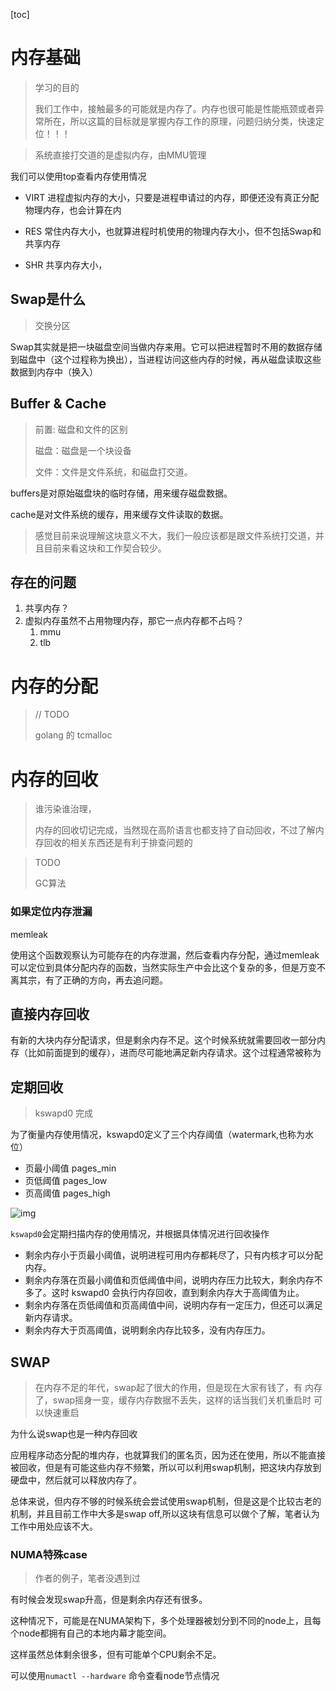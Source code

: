 [toc]

# 内存基础

> 学习的目的
>
> 我们工作中，接触最多的可能就是内存了。内存也很可能是性能瓶颈或者异常所在，所以这篇的目标就是掌握内存工作的原理，问题归纳分类，快速定位！！！



> 系统直接打交道的是虚拟内存，由MMU管理

我们可以使用top查看内存使用情况

- VIRT 进程虚拟内存的大小，只要是进程申请过的内存，即便还没有真正分配物理内存，也会计算在内

- RES 常住内存大小，也就算进程时机使用的物理内存大小，但不包括Swap和共享内存

- SHR 共享内存大小，

  

## Swap是什么

> 交换分区

Swap其实就是把一块磁盘空间当做内存来用。它可以把进程暂时不用的数据存储到磁盘中（这个过程称为换出），当进程访问这些内存的时候，再从磁盘读取这些数据到内存中（换入）



## Buffer & Cache

> 前置: 磁盘和文件的区别
>
> 磁盘：磁盘是一个块设备
>
> 文件：文件是文件系统，和磁盘打交道。



buffers是对原始磁盘块的临时存储，用来缓存磁盘数据。

cache是对文件系统的缓存，用来缓存文件读取的数据。



> 感觉目前来说理解这块意义不大，我们一般应该都是跟文件系统打交道，并且目前来看这块和工作契合较少。









## 存在的问题

1. 共享内存？
2. 虚拟内存虽然不占用物理内存，那它一点内存都不占吗？
   1. mmu
   2. tlb 







# 内存的分配

>  // TODO
>
> golang 的 tcmalloc



# 内存的回收

> 谁污染谁治理，
>
> 内存的回收切记完成，当然现在高阶语言也都支持了自动回收，不过了解内存回收的相关东西还是有利于排查问题的



> TODO
>
> GC算法



### 如果定位内存泄漏

memleak

使用这个函数观察认为可能存在的内存泄漏，然后查看内存分配，通过memleak可以定位到具体分配内存的函数，当然实际生产中会比这个复杂的多，但是万变不离其宗，有了正确的方向，再去追问题。





## 直接内存回收

有新的大块内存分配请求，但是剩余内存不足。这个时候系统就需要回收一部分内存（比如前面提到的缓存），进而尽可能地满足新内存请求。这个过程通常被称为

## 定期回收

> kswapd0 完成

为了衡量内存使用情况，kswapd0定义了三个内存阈值（watermark,也称为水位）

- 页最小阈值 pages_min
- 页低阈值 pages_low
- 页高阈值 pages_high

![img](http://picgo.vipkk.work/20200613205335.png)



`kswapd0`会定期扫描内存的使用情况，并根据具体情况进行回收操作

- 剩余内存小于页最小阈值，说明进程可用内存都耗尽了，只有内核才可以分配内存。
- 剩余内存落在页最小阈值和页低阈值中间，说明内存压力比较大，剩余内存不多了。这时 kswapd0 会执行内存回收，直到剩余内存大于高阈值为止。
- 剩余内存落在页低阈值和页高阈值中间，说明内存有一定压力，但还可以满足新内存请求。
- 剩余内存大于页高阈值，说明剩余内存比较多，没有内存压力。





## SWAP

> 在内存不足的年代，swap起了很大的作用，但是现在大家有钱了，有 内存了，swap摇身一变，缓存内存数据不丢失，这样的话当我们关机重启时 可以快速重启

为什么说swap也是一种内存回收

应用程序动态分配的堆内存，也就算我们的匿名页，因为还在使用，所以不能直接被回收，但是有可能这些内存不频繁，所以可以利用swap机制，把这块内存放到硬盘中，然后就可以释放内存了。



总体来说，但内存不够的时候系统会尝试使用swap机制，但是这是个比较古老的机制，并且目前工作中大多是swap off,所以这块有信息可以做个了解，笔者认为工作中用处应该不大。



### NUMA特殊case

> 作者的例子，笔者没遇到过

有时候会发现swap升高，但是剩余内存还有很多。

这种情况下，可能是在NUMA架构下，多个处理器被划分到不同的node上，且每个node都拥有自己的本地内幕才能空间。

这样虽然总体剩余很多，但有可能单个CPU剩余不足。



可以使用`numactl --hardware` 命令查看node节点情况















